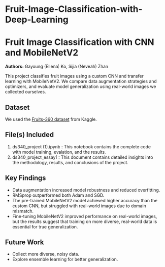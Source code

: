 # Fruit-Image-Classification-with-Deep-Learning

# Fruit Image Classification with CNN and MobileNetV2

**Authors:** Gayoung (Ellena) Ko, Sijia (Neveah) Zhan  

This project classifies fruit images using a custom CNN and transfer learning with MobileNetV2. We compare data augmentation strategies and optimizers, and evaluate model generalization using real-world images we collected ourselves.

## Dataset
We used the [Fruits-360 dataset](https://www.kaggle.com/datasets/moltean/fruits) from Kaggle.

## File(s) Included
1. ds340_project (1).ipynb : 
   This notebook contains the complete code with model training, evalation, and the results.
2. ds340_project_essay1 : 
   This document contains detailed insights into the methodology, results, and conclusions of the project. 

## Key Findings
- Data augmentation increased model robustness and reduced overfitting.
- RMSprop outperformed both Adam and SGD. 
- The pre-trained MobileNetV2 model achieved higher accuracy than the custom CNN, but struggled with real-world images due to domain mismatch.
- Fine-tuning MobileNetV2 improved performance on real-world images, but the results suggest that training on more diverse, real-world data is essential for true generalization.


## Future Work
- Collect more diverse, noisy data.
- Explore ensemble learning for better generalization.
